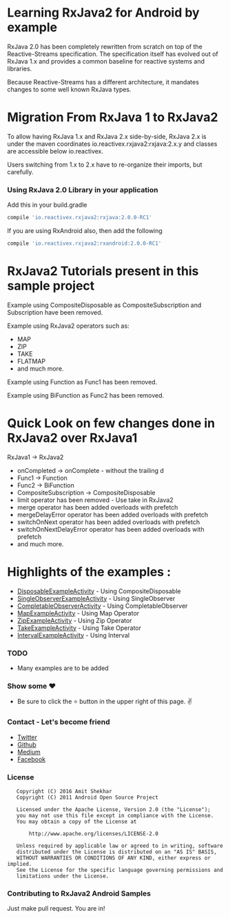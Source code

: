 # Learning RxJava2 for Android by example

RxJava 2.0 has been completely rewritten from scratch on top of the Reactive-Streams specification. The specification itself has evolved out of RxJava 1.x and provides a common baseline for reactive systems and libraries.

Because Reactive-Streams has a different architecture, it mandates changes to some well known RxJava types.


# Migration From RxJava 1 to RxJava2

To allow having RxJava 1.x and RxJava 2.x side-by-side, RxJava 2.x is under the maven coordinates 
io.reactivex.rxjava2:rxjava:2.x.y and classes are accessible below io.reactivex.

Users switching from 1.x to 2.x have to re-organize their imports, but carefully.

### Using RxJava 2.0 Library in your application

Add this in your build.gradle
```groovy
compile 'io.reactivex.rxjava2:rxjava:2.0.0-RC1'
```
If you are using RxAndroid also, then add the following
```groovy
compile 'io.reactivex.rxjava2:rxandroid:2.0.0-RC1'
```

# RxJava2 Tutorials present in this sample project

Example using CompositeDisposable as CompositeSubscription and Subscription have
been removed.

Example using RxJava2 operators such as:

* MAP
* ZIP
* TAKE
* FLATMAP 
* and much more.

Example using Function as Func1 has been removed.

Example using BiFunction as Func2 has been removed.

# Quick Look on few changes done in RxJava2 over RxJava1

RxJava1 -> RxJava2

* onCompleted -> onComplete - without the trailing d
* Func1 -> Function
* Func2 -> BiFunction
* CompositeSubscription -> CompositeDisposable
* limit operator has been removed - Use take in RxJava2
* merge operator has been added overloads with prefetch 
* mergeDelayError operator has been added overloads with prefetch 
* switchOnNext operator has been added overloads with prefetch 
* switchOnNextDelayError operator has been added overloads with prefetch 
* and much more.

# Highlights of the examples :

* [DisposableExampleActivity](https://github.com/amitshekhariitbhu/RxJava2-Android-Samples/blob/master/app/src/main/java/com/rxjava2/android/samples/DisposableExampleActivity.java) - Using CompositeDisposable
* [SingleObserverExampleActivity](https://github.com/amitshekhariitbhu/RxJava2-Android-Samples/blob/master/app/src/main/java/com/rxjava2/android/samples/SingleObserverExampleActivity.java) - Using SingleObserver
* [CompletableObserverActivity](https://github.com/amitshekhariitbhu/RxJava2-Android-Samples/blob/master/app/src/main/java/com/rxjava2/android/samples/CompletableObserverActivity.java) - Using CompletableObserver
* [MapExampleActivity](https://github.com/amitshekhariitbhu/RxJava2-Android-Samples/blob/master/app/src/main/java/com/rxjava2/android/samples/MapExampleActivity.java) - Using Map Operator
* [ZipExampleActivity](https://github.com/amitshekhariitbhu/RxJava2-Android-Samples/blob/master/app/src/main/java/com/rxjava2/android/samples/ZipExampleActivity.java) - Using Zip Operator
* [TakeExampleActivity](https://github.com/amitshekhariitbhu/RxJava2-Android-Samples/blob/master/app/src/main/java/com/rxjava2/android/samples/TakeExampleActivity.java) - Using Take Operator
* [IntervalExampleActivity](https://github.com/amitshekhariitbhu/RxJava2-Android-Samples/blob/master/app/src/main/java/com/rxjava2/android/samples/IntervalExampleActivity.java) - Using Interval

### TODO 

* Many examples are to be added 

### Show some :heart:
* Be sure to click the :star: button in the upper right of this page. :v:

### Contact - Let's become friend
- [Twitter](https://twitter.com/amitiitbhu)
- [Github](https://github.com/amitshekhariitbhu)
- [Medium](https://medium.com/@amitshekhar)
- [Facebook](https://www.facebook.com/amit.shekhar.iitbhu)

### License
```
   Copyright (C) 2016 Amit Shekhar
   Copyright (C) 2011 Android Open Source Project

   Licensed under the Apache License, Version 2.0 (the "License");
   you may not use this file except in compliance with the License.
   You may obtain a copy of the License at

       http://www.apache.org/licenses/LICENSE-2.0

   Unless required by applicable law or agreed to in writing, software
   distributed under the License is distributed on an "AS IS" BASIS,
   WITHOUT WARRANTIES OR CONDITIONS OF ANY KIND, either express or implied.
   See the License for the specific language governing permissions and
   limitations under the License.
```

### Contributing to RxJava2 Android Samples
Just make pull request. You are in!

 